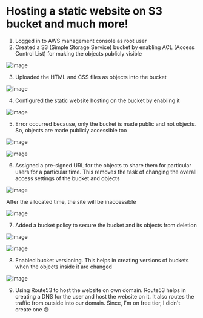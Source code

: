 # Hosting a static website on S3 bucket and much more!

1. Logged in to AWS management console as root user
2. Created a S3 (Simple Storage Service) bucket by enabling ACL (Access Control List) for making the objects publicly visible

![image](https://github.com/user-attachments/assets/5a44fd5e-f892-4226-84cc-8e067afd3523)

3. Uploaded the HTML and CSS files as objects into the bucket

![image](https://github.com/user-attachments/assets/7751b5ee-26be-4110-a536-5a31cbb9dd07)

4. Configured the static website hosting on the bucket by enabling it

![image](https://github.com/user-attachments/assets/5b7555a3-a257-4754-a093-e60c6c77fca8)

5. Error occurred because, only the bucket is made public and not objects. So, objects are made publicly accessible too

![image](https://github.com/user-attachments/assets/fa2065bf-aaf0-4d7a-acf8-c97629056b0b)

![image](https://github.com/user-attachments/assets/1ed85ae4-ac98-4c41-8a0f-08996d0114a0)

6. Assigned a pre-signed URL for the objects to share them for particular users for a particular time. This removes the task of changing the overall access settings of the bucket and objects

![image](https://github.com/user-attachments/assets/106c7f59-317d-4c67-99b3-1c7faf9825a1)

After the allocated time, the site will be inaccessible

![image](https://github.com/user-attachments/assets/59b5deec-6880-47d0-9973-4847902ac474)

7. Added a bucket policy to secure the bucket and its objects from deletion

![image](https://github.com/user-attachments/assets/eaee5130-f688-4214-856c-8eb5b5e08660)

![image](https://github.com/user-attachments/assets/9922c073-fc61-42cb-b824-6559c27a6aeb)

8. Enabled bucket versioning. This helps in creating versions of buckets when the objects inside it are changed

![image](https://github.com/user-attachments/assets/6cba6833-f817-426e-bc66-2b3232f9caa4)

9. Using Route53 to host the website on own domain. Route53 helps in creating a DNS for the user and host the website on it. It also routes the traffic from outside into our domain. Since, I'm on free tier, I didn't create one 😅

